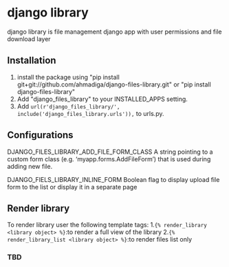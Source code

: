 # django library

django library is file management django app with user permissions and file download layer


## Installation
1. install the package using "pip install git+git://github.com/ahmadiga/django-files-library.git" or "pip install django-files-library"
2. Add "django_files_library" to your INSTALLED_APPS setting.
3. Add ``` url(r'django_files_library/', include('django_files_library.urls')), ``` to urls.py.

## Configurations
DJANGO_FILES_LIBRARY_ADD_FILE_FORM_CLASS
A string pointing to a custom form class (e.g. ‘myapp.forms.AddFileForm’) that is used during adding new file.

DJANGO_FIELS_LIBRARY_INLINE_FORM Boolean flag to display upload file form to the list or display it in a separate page

## Render library
To render library user the following template tags:
1.```{% render_library <library object> %}```:to render a full view of the library
2.```{% render_library_list <library object> %}```:to render files list only

### TBD